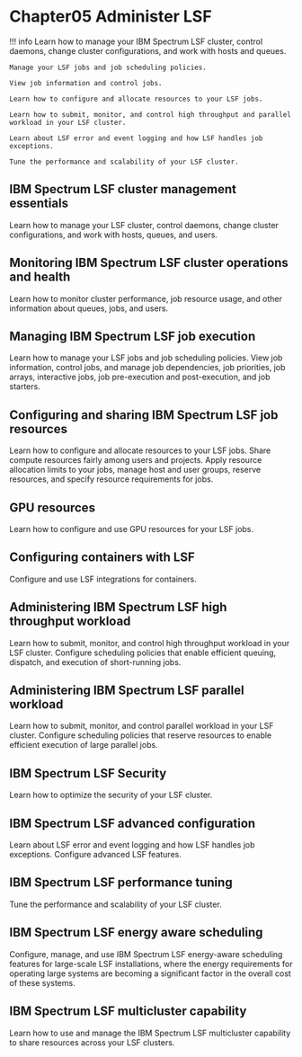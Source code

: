 # Chapter05 Administer LSF

!!! info
    Learn how to manage your IBM Spectrum LSF cluster, control daemons, change cluster configurations, and work with hosts and queues. 
    
    Manage your LSF jobs and job scheduling policies. 
    
    View job information and control jobs. 
    
    Learn how to configure and allocate resources to your LSF jobs. 
    
    Learn how to submit, monitor, and control high throughput and parallel workload in your LSF cluster. 
    
    Learn about LSF error and event logging and how LSF handles job exceptions. 
    
    Tune the performance and scalability of your LSF cluster.

## IBM Spectrum LSF cluster management essentials
Learn how to manage your LSF cluster, control daemons, change cluster configurations, and work with hosts, queues, and users.

## Monitoring IBM Spectrum LSF cluster operations and health
Learn how to monitor cluster performance, job resource usage, and other information about queues, jobs, and users.

## Managing IBM Spectrum LSF job execution
Learn how to manage your LSF jobs and job scheduling policies. View job information, control jobs, and manage job dependencies, job priorities, job arrays, interactive jobs, job pre-execution and post-execution, and job starters.

## Configuring and sharing IBM Spectrum LSF job resources
Learn how to configure and allocate resources to your LSF jobs. Share compute resources fairly among users and projects. Apply resource allocation limits to your jobs, manage host and user groups, reserve resources, and specify resource requirements for jobs.

## GPU resources
Learn how to configure and use GPU resources for your LSF jobs.

## Configuring containers with LSF
Configure and use LSF integrations for containers.

## Administering IBM Spectrum LSF high throughput workload
Learn how to submit, monitor, and control high throughput workload in your LSF cluster. Configure scheduling policies that enable efficient queuing, dispatch, and execution of short-running jobs.

## Administering IBM Spectrum LSF parallel workload
Learn how to submit, monitor, and control parallel workload in your LSF cluster. Configure scheduling policies that reserve resources to enable efficient execution of large parallel jobs.

## IBM Spectrum LSF Security
Learn how to optimize the security of your LSF cluster.

## IBM Spectrum LSF advanced configuration
Learn about LSF error and event logging and how LSF handles job exceptions. Configure advanced LSF features.

## IBM Spectrum LSF performance tuning
Tune the performance and scalability of your LSF cluster.

## IBM Spectrum LSF energy aware scheduling
Configure, manage, and use IBM Spectrum LSF energy-aware scheduling features for large-scale LSF installations, where the energy requirements for operating large systems are becoming a significant factor in the overall cost of these systems.

## IBM Spectrum LSF multicluster capability
Learn how to use and manage the IBM Spectrum LSF multicluster capability to share resources across your LSF clusters.